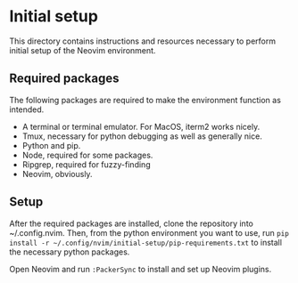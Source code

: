 # Initial setup

This directory contains instructions and resources necessary to perform initial setup of the Neovim environment.

## Required packages

The following packages are required to make the environment function as intended.

- A terminal or terminal emulator. For MacOS, iterm2 works nicely.
- Tmux, necessary for python debugging as well as generally nice.
- Python and pip.
- Node, required for some packages.
- Ripgrep, required for fuzzy-finding
- Neovim, obviously.

## Setup

After the required packages are installed, clone the repository into ~/.config.nvim.
Then, from the python environment you want to use, run `pip install -r ~/.config/nvim/initial-setup/pip-requirements.txt` to install the necessary python packages.

Open Neovim and run `:PackerSync` to install and set up Neovim plugins.

